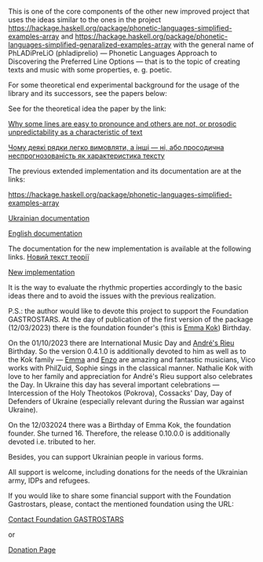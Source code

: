 This is one of the core components of the other new improved project that uses the ideas similar to the ones in the project
https://hackage.haskell.org/package/phonetic-languages-simplified-examples-array
and 
https://hackage.haskell.org/package/phonetic-languages-simplified-genaralized-examples-array
with the general name of PhLADiPreLiO (phladiprelio) — Phonetic Languages Approach to
Discovering the Preferred Line Options — that is to the topic of creating
texts and music with some properties, e. g. poetic.

For some theoretical end experimental background for the usage of the library and its successors,
see the papers below:

See for the theoretical idea the paper by the link:

[Why some lines are easy to pronounce and others are not, or prosodic unpredictability as a characteristic of text](https://www.academia.edu/105067761/Why_some_lines_are_easy_to_pronounce_and_others_are_not_or_prosodic_unpredictability_as_a_characteristic_of_text)

[Чому деякі рядки легко вимовляти, а інші — ні, або просодична неспрогнозованість як характеристика тексту](https://www.academia.edu/105067723/%D0%A7%D0%BE%D0%BC%D1%83_%D0%B4%D0%B5%D1%8F%D0%BA%D1%96_%D1%80%D1%8F%D0%B4%D0%BA%D0%B8_%D0%BB%D0%B5%D0%B3%D0%BA%D0%BE_%D0%B2%D0%B8%D0%BC%D0%BE%D0%B2%D0%BB%D1%8F%D1%82%D0%B8_%D0%B0_%D1%96%D0%BD%D1%88%D1%96_%D0%BD%D1%96_%D0%B0%D0%B1%D0%BE_%D0%BF%D1%80%D0%BE%D1%81%D0%BE%D0%B4%D0%B8%D1%87%D0%BD%D0%B0_%D0%BD%D0%B5%D1%81%D0%BF%D1%80%D0%BE%D0%B3%D0%BD%D0%BE%D0%B7%D0%BE%D0%B2%D0%B0%D0%BD%D1%96%D1%81%D1%82%D1%8C_%D1%8F%D0%BA_%D1%85%D0%B0%D1%80%D0%B0%D0%BA%D1%82%D0%B5%D1%80%D0%B8%D1%81%D1%82%D0%B8%D0%BA%D0%B0_%D1%82%D0%B5%D0%BA%D1%81%D1%82%D1%83)

The previous extended implementation and its documentation are at the links:

https://hackage.haskell.org/package/phonetic-languages-simplified-examples-array

[Ukrainian documentation](https://oleksandrzhabenko.github.io/uk/rhythmicity/PhLADiPreLiO.Ukr.21.pdf)

[English documentation](https://oleksandrzhabenko.github.io/uk/rhythmicity/PhLADiPreLiO.Eng.21.pdf)

The documentation for  the  new implementation is available at the following links.
[Новий текст теорії](https://oleksandr-zhabenko.github.io/uk/rhythmicity/phladiprelioUkr.pdf)

[New implementation](https://oleksandr-zhabenko.github.io/uk/rhythmicity/phladiprelioEng.pdf)

It is the way to evaluate the rhythmic properties accordingly to the basic ideas there 
and to avoid the issues with the previous realization.

P.S.: the author would like to devote this project to support the Foundation GASTROSTARS.
At the day of publication of the first version of the package (12/03/2023) there is
the foundation founder's (this is [Emma Kok](https://www.emmakok.nl)) Birthday. 

On the 01/10/2023 there are International Music Day and [André's Rieu](https://www.andrerieu.com/en) Birthday. So the version 0.4.1.0 is
additionally devoted to him as well as to the Kok family — [Emma](https://emmakok.nl) and [Enzo](https://enzokok.nl) are amazing and fantastic musicians, Vico
works with PhilZuid, Sophie sings in the classical manner. Nathalie Kok with love to her family and 
appreciation for André's Rieu support also celebrates the Day. In Ukraine this day has several 
important celebrations — Intercession of the Holy Theotokos (Pokrova), Cossacks' Day, Day of Defenders of Ukraine (especially relevant during the Russian war against Ukraine).

On the 12/032024 there was a Birthday of Emma Kok, the foundation founder. She turned 16. Therefore, the release 0.10.0.0 is additionally devoted i.e. tributed to her.

Besides, you can support Ukrainian people in various forms.

All support is welcome, including donations for the needs of the Ukrainian army, IDPs and refugees. 

If you would like to share some financial support with the Foundation Gastrostars, please, contact the mentioned foundation
using the URL:

[Contact Foundation GASTROSTARS](https://gastrostars.nl/hou-mij-op-de-hoogte)

or 

[Donation Page](https://gastrostars.nl/doneren)

